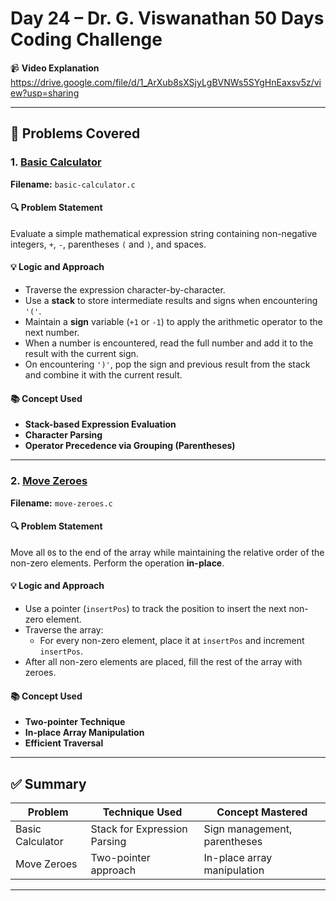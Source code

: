 # Day 24 – Dr. G. Viswanathan 50 Days Coding Challenge

📹 **Video Explanation**  
https://drive.google.com/file/d/1_ArXub8sXSjyLgBVNWs5SYgHnEaxsv5z/view?usp=sharing

---

## 🧠 Problems Covered

### 1. [Basic Calculator](https://leetcode.com/problems/basic-calculator/description/)
**Filename:** `basic-calculator.c`

#### 🔍 Problem Statement
Evaluate a simple mathematical expression string containing non-negative integers, `+`, `-`, parentheses `(` and `)`, and spaces.

#### 💡 Logic and Approach
- Traverse the expression character-by-character.
- Use a **stack** to store intermediate results and signs when encountering `'('`.
- Maintain a **sign** variable (`+1` or `-1`) to apply the arithmetic operator to the next number.
- When a number is encountered, read the full number and add it to the result with the current sign.
- On encountering `')'`, pop the sign and previous result from the stack and combine it with the current result.

#### 📚 Concept Used
- **Stack-based Expression Evaluation**
- **Character Parsing**
- **Operator Precedence via Grouping (Parentheses)**

---

### 2. [Move Zeroes](https://leetcode.com/problems/move-zeroes/description/)
**Filename:** `move-zeroes.c`

#### 🔍 Problem Statement
Move all `0`s to the end of the array while maintaining the relative order of the non-zero elements. Perform the operation **in-place**.

#### 💡 Logic and Approach
- Use a pointer (`insertPos`) to track the position to insert the next non-zero element.
- Traverse the array:
  - For every non-zero element, place it at `insertPos` and increment `insertPos`.
- After all non-zero elements are placed, fill the rest of the array with zeroes.

#### 📚 Concept Used
- **Two-pointer Technique**
- **In-place Array Manipulation**
- **Efficient Traversal**

---

## ✅ Summary

| Problem            | Technique Used                | Concept Mastered              |
|--------------------|-------------------------------|-------------------------------|
| Basic Calculator   | Stack for Expression Parsing  | Sign management, parentheses  |
| Move Zeroes        | Two-pointer approach           | In-place array manipulation   |

---
